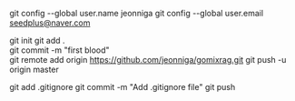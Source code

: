 git config --global user.name jeonniga
git config --global user.email seedplus@naver.com

git init
git add .  
git commit -m "first blood"  
git remote add origin https://github.com/jeonniga/gomixrag.git
git push -u origin master  

git add .gitignore
git commit -m "Add .gitignore file"
git push
